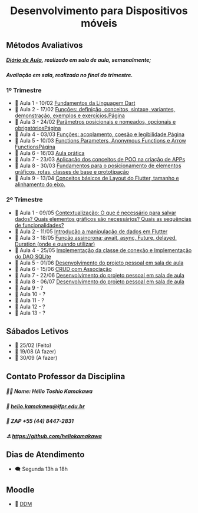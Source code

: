<h1 align="center">Desenvolvimento para Dispositivos móveis</h1>

## Métodos Avaliativos 
##### [Diário de Aula](https://docs.google.com/spreadsheets/d/15S13zfmqAGGMFBtSC4jBQjm9qa6l00PePm_KsR_7hdc/edit#gid=0), realizado em sala de aula, semanalmente;
##### Avaliação em sala, realizada no final do trimestre.
### 1º Trimestre
* 📆 Aula 1 - 10/02 [Fundamentos da Linguagem Dart](https://github.com/ViniciusFerrariTR/DesenvolvimentoDM/tree/main/Primeiro%20Trimestre/atividades_dart) 
* 📆 Aula 2 - 17/02 [Funções: definição, conceitos, sintaxe, variantes, demonstração, exemplos e exercícios.Página](https://github.com/ViniciusFerrariTR/DesenvolvimentoDM/blob/main/Primeiro%20Trimestre/atividades_dart/bin/FundamentosBasicos.dart) 
* 📆 Aula 3 - 24/02 [Parâmetros posicionais e nomeados, opcionais e obrigatóriosPágina](https://github.com/ViniciusFerrariTR/DesenvolvimentoDM/blob/main/Primeiro%20Trimestre/atividades_dart/bin/sintaxeFuncoes.dart) 
* 📆 Aula 4 - 03/03 [Funções: acoplamento, coesão e legibilidade.Página](https://github.com/ViniciusFerrariTR/DesenvolvimentoDM/blob/main/Primeiro%20Trimestre/atividades_dart/lib/Atividade_Aula_16-03-2023/pratica02.dart) 
* 📆 Aula 5 - 10/03 [Functions Parameters, Anonymous Functions e Arrow FunctionsPágina](https://github.com/ViniciusFerrariTR/DesenvolvimentoDM/blob/main/Primeiro%20Trimestre/atividades_dart/lib/Atividade_Aula_16-03-2023/pratica02.dart) 
* 📆 Aula 6 - 16/03 [Aula prática](https://github.com/ViniciusFerrariTR/DesenvolvimentoDM/tree/main/Primeiro%20Trimestre/atividades_dart) 
* 📆 Aula 7 - 23/03 [Aplicação dos conceitos de POO na criação de APPs](https://github.com/ViniciusFerrariTR/DesenvolvimentoDM/tree/main/Primeiro%20Trimestre/atividades_flutter/projeto_um) 
* 📆 Aula 8 - 30/03 [Fundamentos para o posicionamento de elementos gráficos, rotas, classes de base e prototipação](https://github.com/ViniciusFerrariTR/DesenvolvimentoDM/tree/main/Primeiro%20Trimestre/atividades_flutter/projeto_dois) 
* 📆 Aula 9 - 13/04 [Conceitos básicos de Layout do Flutter, tamanho e alinhamento do eixo.]() 

### 2º Trimestre
* 📆 Aula 1 - 09/05 [Contextualização: O que é necessário para salvar dados? Quais elementos gráficos são necessários? Quais as sequências de funcionalidades?](https://github.com/ViniciusFerrariTR/DesenvolvimentoDM/tree/main/Segundo%20Trimestre/desenvolvimentoAulas/aula_0905)
* 📆 Aula 2 - 11/05 [Introdução a manipulação de dados em Flutter](https://github.com/ViniciusFerrariTR/DesenvolvimentoDM/tree/main/Segundo%20Trimestre/desenvolvimentoAulas/aula_1105)
* 📆 Aula 3 - 18/05 [Função assíncrona; await, async, Future, delayed, Duration (onde e quando utilizar)](https://github.com/ViniciusFerrariTR/DesenvolvimentoDM/tree/main/Segundo%20Trimestre/desenvolvimentoAulas/aula_1805)
* 📆 Aula 4 - 25/05 [Implementação da classe de conexão e Implementação do DAO SQLite](https://github.com/ViniciusFerrariTR/DesenvolvimentoDM/tree/main/Segundo%20Trimestre/desenvolvimentoAulas/aula_2505)
* 📆 Aula 5 - 01/06 [Desenvolvimento do projeto pessoal em sala de aula](https://github.com/ViniciusFerrariTR/DesenvolvimentoDM/tree/main/Segundo%20Trimestre/projeto_MobaOS)
* 📆 Aula 6 - 15/06 [CRUD com Associação ](https://github.com/ViniciusFerrariTR/DesenvolvimentoDM/tree/main/Segundo%20Trimestre/projeto_MobaOS)
* 📆 Aula 7 - 22/06 [Desenvolvimento do projeto pessoal em sala de aula](https://github.com/ViniciusFerrariTR/DesenvolvimentoDM/tree/main/Segundo%20Trimestre/projeto_MobaOS)
* 📆 Aula 8 - 06/07 [Desenvolvimento do projeto pessoal em sala de aula](https://github.com/ViniciusFerrariTR/DesenvolvimentoDM/tree/main/Segundo%20Trimestre/projeto_MobaOS)
* 📆 Aula 9 - ?
* 📆 Aula 10 - ?
* 📆 Aula 11 - ?
* 📆 Aula 12 - ?
* 📆 Aula 13 - ?

## Sábados Letivos
* 📆 25/02  (Feito)
* 📆 19/08  (A fazer)
* 📆 30/09  (A fazer)

## Contato Professor da Disciplina 
##### 👨‍🏫 Nome: Hélio Toshio Kamakawa
##### 📧 helio.kamakawa@ifpr.edu.br
##### 📱 ZAP +55 (44) 8447-2831
##### ⚓ https://github.com/heliokamakawa

## Dias de Atendimento
* 🗨️ Segunda 13h a 18h

## Moodle
* 📖 [DDM](https://ava.ifpr.edu.br/course/view.php?id=10024)
